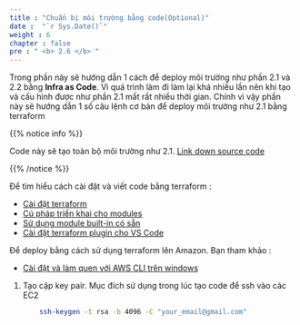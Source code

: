 ```yaml
---
title : "Chuẩn bị môi trường bằng code(Optional)"
date :  "`r Sys.Date()`" 
weight : 6 
chapter : false
pre : " <b> 2.6 </b> "
---
```


Trong phần nãy sẽ hướng dẫn 1 cách để deploy môi trường như phần 2.1 và 2.2 bằng **Infra as Code**. Vì quá trình làm đi làm lại khá nhiều lần nên khi tạo và cấu hình được như phần 2.1 mất rất nhiều thời gian. Chính vì vậy phần này sẽ hướng dẫn 1 số câu lệnh cơ bản để deploy môi trường như 2.1 bằng terraform


{{% notice info %}}

Code này sẽ tạo toàn bộ môi trường như 2.1. [Link down source code]()

{{% /notice %}}


Để tìm hiểu cách cài đặt và viết code bằng terraform  :
  - [Cài đặt terraform](https://developer.hashicorp.com/terraform/tutorials/aws-get-started/install-cli)
  - [Cú pháp triển khai cho modules](https://developer.hashicorp.com/terraform/language/modules/syntax)
  - [Sử dụng module built-in có sẵn ](https://registry.terraform.io/modules/terraform-aws-modules/vpc/aws/latest)
  - [Cài đặt terraform plugin cho VS Code](https://github.com/hashicorp/vscode-terraform)

Để deploy bằng cách sử dụng terraform lên Amazon. Bạn tham khảo  :
  - [Cài đặt và làm quen với AWS CLI trên windows ](https://000011.awsstudygroup.com/vi/)


1.  Tạo cặp key pair. Mục đích sử dụng trong lúc tạo code để ssh vào các EC2

    ```sh
        ssh-keygen -t rsa -b 4096 -C "your_email@gmail.com"


